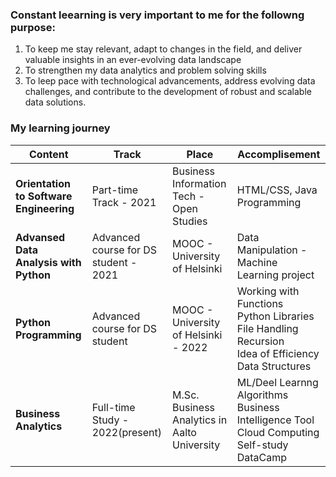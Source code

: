 ### Constant leearning is very important to me for the followng purpose: 
1. To keep me stay relevant, adapt to changes in the field, and deliver valuable insights in an ever-evolving data landscape
2. To strengthen my data analytics and problem solving skills
3. To leep pace with technological advancements, address evolving data challenges, and contribute to the development of robust and scalable data solutions.

### My learning journey 
| Content | Track  | Place | Accomplisement | 
| ------- | ---- | ------------ |------------ |
| **Orientation to Software Engineering** | Part-time Track - 2021 |Business Information Tech - Open Studies | HTML/CSS, Java Programming |
| **Advansed Data Analysis with Python** | Advanced course for DS student - 2021 | MOOC - University of Helsinki | Data Manipulation - Machine Learning project |
| **Python Programming** | Advanced course for DS student | MOOC - University of Helsinki - 2022 |  Working with Functions<br>Python Libraries<br>File Handling<br>Recursion<br>Idea of Efficiency<br>Data Structures |
| **Business Analytics** | Full-time Study - 2022(present) | M.Sc. Business Analytics in Aalto University | ML/Deel Learnng Algorithms<br>Business Intelligence Tool<br>Cloud Computing<br>Self-study DataCamp |


